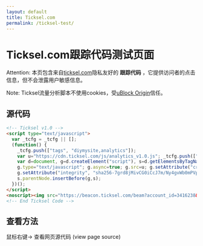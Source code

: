 ```yaml
---
layout: default
title: Ticksel.com
permalink: /ticksel-test/
---
```


# Ticksel.com跟踪代码测试页面

Attention: 本页包含来自[ticksel.com](https://ticksel.com)隐私友好的 **跟踪代码** ，它提供访问者的点击信息，但不会泄露用户敏感信息。

Note: Ticksel流量分析脚本不使用cookies，受[uBlock Origin](https://github.com/gorhill/uBlock)信任。

## 源代码

```html
<!-- Ticksel v1.0 -->
<script type="text/javascript">
  var _tcfg = _tcfg || [];
  (function() {
    _tcfg.push(["tags", "diymysite,analytics"]);
    var u="https://cdn.ticksel.com/js/analytics_v1.0.js"; _tcfg.push(["account_id", 3416238]);
    var d=document, g=d.createElement("script"), s=d.getElementsByTagName("script")[0];
    g.type="text/javascript"; g.async=true; g.src=u; g.setAttribute("crossorigin", "anonymous");
    g.setAttribute("integrity", "sha256-7grd8jMivCG0iCcJ7m/Ny4gvWb0mPVpFhRQovLkaUl8=");
    s.parentNode.insertBefore(g,s);
  })();
</script>
<noscript><img src="https://beacon.ticksel.com/beam?account_id=3416238&referrer=&tags=diymysite,analytics" style="border:0;" width="0" height="0" alt="" /></noscript>
<!-- End Ticksel Code -->
```
## 查看方法
鼠标右键-> 查看网页源代码 (view page source)


<!-- Ticksel v1.0-->
<script type="text/javascript">
  var _tcfg = _tcfg || [];
  (function() {
    _tcfg.push(["tags", "diymysite,analytics"]);
    var u="https://cdn.ticksel.com/js/analytics_v1.0.js"; _tcfg.push(["account_id", 3416238]);
    var d=document, g=d.createElement("script"), s=d.getElementsByTagName("script")[0];
    g.type="text/javascript"; g.async=true; g.src=u; g.setAttribute("crossorigin", "anonymous");
    g.setAttribute("integrity", "sha256-7grd8jMivCG0iCcJ7m/Ny4gvWb0mPVpFhRQovLkaUl8=");
    s.parentNode.insertBefore(g,s);
  })();
</script>
<noscript><img src="https://beacon.ticksel.com/beam?account_id=3416238&referrer=&tags=diymysite,analytics" style="border:0;" width="0" height="0" alt="" /></noscript>

<!-- End Ticksel Code -->
